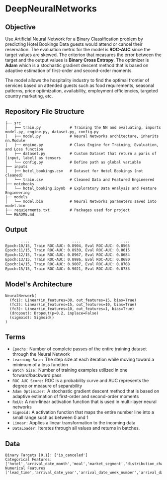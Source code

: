 # DeepNeuralNetworks

## Objective
Use Artificial Neural Network for a Binary Classification problem by predicting Hotel Bookings Data guests would attend or cancel their reservation. The evaluation metric for the model is **ROC-AUC** since the target values are skewed. The criterion that measures the error between the target and the output values is **Binary Cross Entropy**. The optimizer is **Adam** which is a stochastic gradient descent method that is based on adaptive estimation of first-order and second-order moments.

The model allows the hospitality industry to find the optimal frontier of services based on attended guests such as food requirements, seasonal patterns, price optimization, availability, employment efficiencies, targeted country marketing, etc.


## Repository File Structure
    ├── src          
    │   ├── train.py             # Training the NN and evaluating, imports model.py, engine.py, dataset.py, config.py
    │   ├── model.py             # Neural Networks architecture, inherits nn.Module
    │   ├── engine.py            # Class Engine for Training, Evaluation, and Loss function 
    │   ├── dataset.py           # Custom Dataset that return a paris of [input, label] as tensors
    │   └── config.py            # Define path as global variable
    ├── inputs
    │   ├── hotel_bookings.csv   # Dataset for Hotel Bookings (not cleaned)
    │   └── train.csv            # Cleaned Data and Featured Engineered 
    ├── notebooks
    │   └── hotel_booking.ipynb  # Exploratory Data Analysis and Feature Engineering
    ├── models
    │   └── model.bin            # Neural Networks parameters saved into model.bin 
    ├── requierments.txt         # Packages used for project
    └── README.md
    
## Output
```bash
       ....                   ....                  ....
Epoch:10/15, Train ROC-AUC: 0.8904, Eval ROC-AUC: 0.8565
Epoch:11/15, Train ROC-AUC: 0.8939, Eval ROC-AUC: 0.8615
Epoch:12/15, Train ROC-AUC: 0.8967, Eval ROC-AUC: 0.8684
Epoch:13/15, Train ROC-AUC: 0.8986, Eval ROC-AUC: 0.8680
Epoch:14/15, Train ROC-AUC: 0.9007, Eval ROC-AUC: 0.8708
Epoch:15/15, Train ROC-AUC: 0.9021, Eval ROC-AUC: 0.8733
```

## Model's Architecture
```
NeuralNerwork(
  (fc1): Linear(in_features=30, out_features=15, bias=True)
  (fc2): Linear(in_features=15, out_features=10, bias=True)
  (fc3): Linear(in_features=10, out_features=1, bias=True)
  (dropout): Dropout(p=0.2, inplace=False)
  (sigmoid): Sigmoid()
)
```  

## Terms
- `Epochs:` Number of complete passes of the entire training dataset through the Neural Network
- `Learning Rate:` The step size at each iteration while moving toward a minimum of a loss function
- `Batch Size:` Number of training examples utilized in one forward/backward pass
- `ROC AUC Score:` ROC is a probability curve and AUC represents the degree or measure of separability
- `Adam Optimizer:` A stochastic gradient descent method that is based on adaptive estimation of first-order and second-order moments
- `ReLU:` A non-linear activation function that is used in multi-layer neural networks 
- `Sigmoid:` A activation function that maps the entire number line into a small range such as between 0 and 1
- `Linear:` Applies a linear transformation to the incoming data
- `DataLoader:` Iterates through all values and returns in batches.


## Data
  ```
  Binary Targets [0,1]: ['is_canceled']
  Categorical Features:['hotel','arrival_date_month','meal','market_segment','distribution_channel','reserved_room_type','deposit_type','customer_type','country']
  Numerical Features ['lead_time','arrival_date_year','arrival_date_week_number','arrival_date_day_of_month','is_repeated_guest','previous_cancellations','previous_bookings_not_canceled','booking_changes','agent','days_in_waiting_list','adr','required_car_parking_spaces','total_of_special_requests']
  ```
